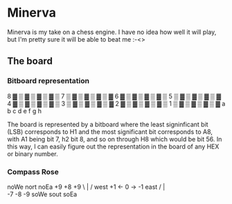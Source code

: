 ﻿# Minerva

Minerva is my take on a chess engine. I have no idea how well it will play, but I'm pretty
sure it will be able to beat me :-<>

## The board
### Bitboard representation

8 ▓ ▒ ▓ ▒ ▓ ▒ ▓ ▒ 
7 ▒ ▓ ▒ ▓ ▒ ▓ ▒ ▓ 
6 ▓ ▒ ▓ ▒ ▓ ▒ ▓ ▒ 
5 ▒ ▓ ▒ ▓ ▒ ▓ ▒ ▓ 
4 ▓ ▒ ▓ ▒ ▓ ▒ ▓ ▒ 
3 ▒ ▓ ▒ ▓ ▒ ▓ ▒ ▓ 
2 ▓ ▒ ▓ ▒ ▓ ▒ ▓ ▒ 
1 ▒ ▓ ▒ ▓ ▒ ▓ ▒ ▓ 
  a b c d e f g h

The board is represented by a bitboard where the least signinficant bit (LSB) corresponds to H1 and the most
significant bit corresponds to A8, with A1 being bit 7, h2 bit 8, and so on through H8 which would be bit 56.
In this way, I can easily figure out the representation in the board of any HEX or binary number.

### Compass Rose


  noWe         nort         noEa
          +9    +8    +9
              \  |  /
  west    +1 <-  0 -> -1    east
              /  |  \
          -7    -8    -9
  soWe         sout         soEa